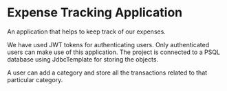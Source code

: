 # Expense Tracking Application

An application that helps to keep track of our expenses. 

We have used JWT tokens for authenticating users. Only authenticated users can make use of this application. The project is connected to a PSQL database using JdbcTemplate for storing the objects.

A user can add a category and store all the transactions related to that particular category.



